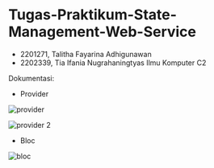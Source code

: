# Tugas-Praktikum-State-Management-Web-Service

- 2201271, Talitha Fayarina Adhigunawan
- 2202339, Tia Ifania Nugrahaningtyas
Ilmu Komputer C2 

Dokumentasi:
- Provider
  
![provider](https://github.com/faayyaa10/Tugas-Praktikum-State-Management-Web-Service/assets/114636102/e302fc1b-606d-4085-80e0-7e903bc5497d)

![provider 2](https://github.com/faayyaa10/Tugas-Praktikum-State-Management-Web-Service/assets/114636102/f4483c1c-c62c-43fa-9e20-4c3e5aba48f2)


- Bloc

![bloc](https://github.com/faayyaa10/Tugas-Praktikum-State-Management-Web-Service/assets/114636102/2807109f-836b-4feb-986a-9579a43a58a4)
